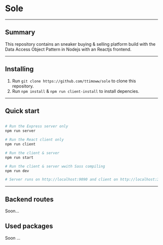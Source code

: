# Sole
---
## Summary
This repository contains an sneaker buying & selling platform build with the Data Access Object Pattern in Nodejs with an Reactjs frontend.

---

## Installing
1. Run `git clone https://github.com/ttimoww/sole` to clone this repository.
2. Run `npm install` & `npm run client-install` to install depencies.

---

## Quick start
``` bash

# Run the Express server only
npm run server

# Run the React client only
npm run client

# Run the client & server 
npm run start

# Run the client & server wwith Sass compiling
npm run dev

# Server runs on http://localhost:9090 and client on http://localhost:3000
```

---

## Backend routes
Soon...

## Used packages
Soon ...

